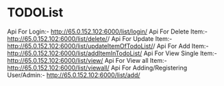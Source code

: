 # TODOList
Api For Login:- http://65.0.152.102:6000/list/login/
Api For Delete Item:- http://65.0.152.102:6000/list/delete/<Email ID of User>/<ID of Item>
Api For Update Item:- http://65.0.152.102:6000/list/updateItemOfTodoList/<Email ID of User>/<ID of Item>
Api For Add Item:- http://65.0.152.102:6000/list/addItemInTodoList/<Email ID of User>
Api For View Single Item:- http://65.0.152.102:6000/list/view/<ID of Item>
Api For View all Item:- http://65.0.152.102:6000/list/viewall/
Api For Adding/Registering User/Admin:- http://65.0.152.102:6000/list/add/
